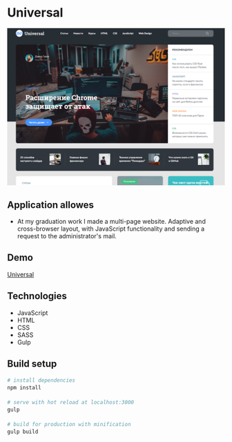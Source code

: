 # Universal

![screenshot](https://github.com/Shushoq/universal/blob/master/universal.png)

## Application allowes

- At my graduation work I made a multi-page website. Adaptive and cross-browser layout, with JavaScript functionality and sending a request to the administrator's mail.
## Demo


[Universal](https://shushkoff.ru/universal/)

## Technologies

- JavaScript
- HTML
- CSS
- SASS
- Gulp

## Build setup
```bash
# install dependencies
npm install

# serve with hot reload at localhost:3000
gulp

# build for production with minification
gulp build
```
